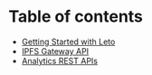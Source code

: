 # Table of contents

* [Getting Started with Leto](README.md)
* [IPFS Gateway API](gateway-api-doc.md)
* [Analytics REST APIs](Analytics.md)
